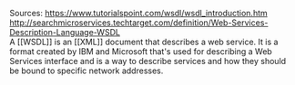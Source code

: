 Sources:
https://www.tutorialspoint.com/wsdl/wsdl_introduction.htm
http://searchmicroservices.techtarget.com/definition/Web-Services-Description-Language-WSDL
\
A [[WSDL]] is an [[XML]] document that describes a web service. It is a format created by IBM and Microsoft that's used for describing a Web Services interface and is a way to describe services and how they should be bound to specific network addresses.
